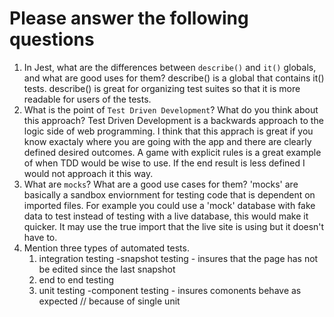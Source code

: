 # Please answer the following questions

1.  In Jest, what are the differences between `describe()` and `it()` globals, and what are good uses for them?
    describe() is a global that contains it() tests. describe() is great for organizing test suites so that it is more readable for users of the tests.
2.  What is the point of `Test Driven Development`? What do you think about this approach?
    Test Driven Development is a backwards approach to the logic side of web programming. I think that this apprach is great if you know exactaly where you are going with the app and there are clearly defined desired outcomes. A game with explicit rules is a great example of when TDD would be wise to use. If the end result is less defined I would not approach it this way. 
3.  What are `mocks`? What are a good use cases for them?
    'mocks' are basically a sandbox enviornment for testing code that is dependent on imported files. For example you could use a 'mock' database with fake data to test instead of testing with a live database, this would make it quicker. It may use the true import that the live site is using but it doesn't have to. 
4.  Mention three types of automated tests.
    1) integration testing 
        -snapshot testing - insures that the page has not be edited since the last snapshot 
    2) end to end testing 
    3) unit testing 
        -component testing - insures comonents behave as expected // because of single unit
    